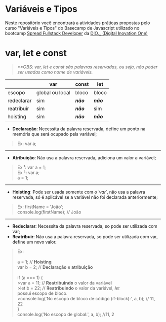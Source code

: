 # Variáveis e Tipos

Neste repositório você encontrará a atividades práticas propostas pelo curso "Variáveis e Tipos" do Basecamp de Javascript utilizado no bootcamp [Spread Fullstack Developer](https://www.dio.me/bootcamp/spread-fullstack-developer) da [DIO._ (Digital Inovation One)](https://www.dio.me/) 

# var, let e const

> _**OBS: var, let e const são palavras reservadas, ou seja, não poder ser usadas como nome de variáveis._

|           |       var       |    const    |     let     |
|-----------|-----------------|-------------|-------------|
| escopo    | global ou local |    bloco    |    bloco    |
| redeclarar|       sim       |  _**não**_  |  _**não**_  |
| reatribuir|       sim       |  _**não**_  |     sim     |
| hoisting  |       sim       |  _**não**_  |  _**não**_  |

 - **Declaração**: Necessita da palavra reservada, define um ponto na memória que será ocupado
 pela variável;
 >Ex: var a;
---
 - **Atribuição**: Não usa a palavra reservada, adiciona um valor a variável;
 >Ex ¹: var a = 1;<br>
 >Ex ²:  var a; <br>
 >	  a = 1;
---
 - **Hoisting**: Pode ser usada somente com o _´var´_, não usa a palavra reservada,
 só é aplicável se a variável não foi declarada anteriormente;
 >Ex: firstName  =  'João';<br>
 >	   console.log(firstName); // João
---
 - **Redeclarar**: Necessita da palavra reservada, so pode ser utilizada com var;
 - **Reatribuir**: Não usa a palavra reservada, so pode ser utilizada com var, define um novo valor.
>Ex:<br>
><br>
>  a  =  1;  // **Hoisting**<br>
>  var  b  =  2;  // **Declaração** e **atribuição**<br>
> <br>
>if (a  ===  1) {<br>
	>var  a  =  11; // **Reatribuindo** o valor da variável<br>
	>let  b  =  22; // **Reatribuindo** o valor da variável, _let_ <br>possui escopo de bloco. <br>
	>console.log('No escopo de bloco de código (if-block):', a, b); // 11, 22<br>
>}<br>
>console.log('No escopo de global:', a, b); //11, 2